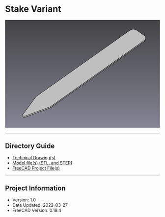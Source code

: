 
# Stake Variant

![Plant Label Stake Variant](./resources/plant_label-stake-image_0.png "Plant Label Stake Variant")

---

## Directory Guide

- [Technical Drawing(s)](./drawings)
- [Model file(s) (STL, and STEP)](./model-files)
- [FreeCAD Project File(s)](./project-files)

---

## Project Information

- Version: 1.0
- Date Updated: 2022-03-27
- FreeCAD Version: 0.19.4
